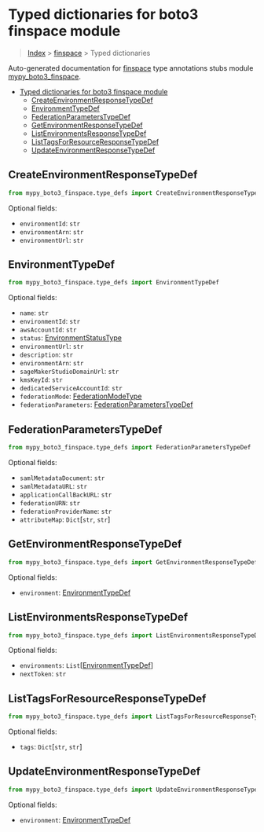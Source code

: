 # Typed dictionaries for boto3 finspace module

> [Index](..) > [finspace](.) > Typed dictionaries

Auto-generated documentation for
[finspace](https://boto3.amazonaws.com/v1/documentation/api/1.17.77/reference/services/finspace.html#finspace)
type annotations stubs module
[mypy_boto3_finspace](https://pypi.org/project/mypy-boto3-finspace/).

- [Typed dictionaries for boto3 finspace module](#typed-dictionaries-for-boto3-finspace-module)
  - [CreateEnvironmentResponseTypeDef](#createenvironmentresponsetypedef)
  - [EnvironmentTypeDef](#environmenttypedef)
  - [FederationParametersTypeDef](#federationparameterstypedef)
  - [GetEnvironmentResponseTypeDef](#getenvironmentresponsetypedef)
  - [ListEnvironmentsResponseTypeDef](#listenvironmentsresponsetypedef)
  - [ListTagsForResourceResponseTypeDef](#listtagsforresourceresponsetypedef)
  - [UpdateEnvironmentResponseTypeDef](#updateenvironmentresponsetypedef)

## CreateEnvironmentResponseTypeDef

```python
from mypy_boto3_finspace.type_defs import CreateEnvironmentResponseTypeDef
```

Optional fields:

- `environmentId`: `str`
- `environmentArn`: `str`
- `environmentUrl`: `str`

## EnvironmentTypeDef

```python
from mypy_boto3_finspace.type_defs import EnvironmentTypeDef
```

Optional fields:

- `name`: `str`
- `environmentId`: `str`
- `awsAccountId`: `str`
- `status`: [EnvironmentStatusType](./literals.md#environmentstatustype)
- `environmentUrl`: `str`
- `description`: `str`
- `environmentArn`: `str`
- `sageMakerStudioDomainUrl`: `str`
- `kmsKeyId`: `str`
- `dedicatedServiceAccountId`: `str`
- `federationMode`: [FederationModeType](./literals.md#federationmodetype)
- `federationParameters`:
  [FederationParametersTypeDef](./type_defs.md#federationparameterstypedef)

## FederationParametersTypeDef

```python
from mypy_boto3_finspace.type_defs import FederationParametersTypeDef
```

Optional fields:

- `samlMetadataDocument`: `str`
- `samlMetadataURL`: `str`
- `applicationCallBackURL`: `str`
- `federationURN`: `str`
- `federationProviderName`: `str`
- `attributeMap`: `Dict`\[`str`, `str`\]

## GetEnvironmentResponseTypeDef

```python
from mypy_boto3_finspace.type_defs import GetEnvironmentResponseTypeDef
```

Optional fields:

- `environment`: [EnvironmentTypeDef](./type_defs.md#environmenttypedef)

## ListEnvironmentsResponseTypeDef

```python
from mypy_boto3_finspace.type_defs import ListEnvironmentsResponseTypeDef
```

Optional fields:

- `environments`:
  `List`\[[EnvironmentTypeDef](./type_defs.md#environmenttypedef)\]
- `nextToken`: `str`

## ListTagsForResourceResponseTypeDef

```python
from mypy_boto3_finspace.type_defs import ListTagsForResourceResponseTypeDef
```

Optional fields:

- `tags`: `Dict`\[`str`, `str`\]

## UpdateEnvironmentResponseTypeDef

```python
from mypy_boto3_finspace.type_defs import UpdateEnvironmentResponseTypeDef
```

Optional fields:

- `environment`: [EnvironmentTypeDef](./type_defs.md#environmenttypedef)
